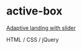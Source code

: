 # active-box

[Adaptive landing with slider](https://darnelo-inc.github.io/active-box/)

HTML /
CSS /
jQuery
